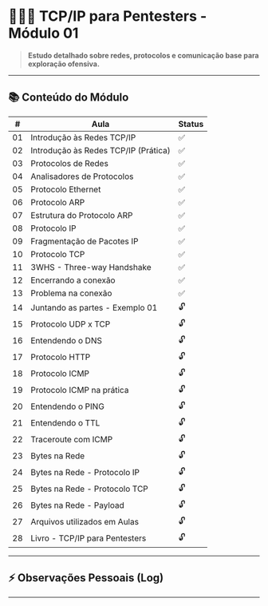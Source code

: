 # 👨🏻‍💻 TCP/IP para Pentesters - Módulo 01

> **Estudo detalhado sobre redes, protocolos e comunicação base para exploração ofensiva.**

---

## 📚 Conteúdo do Módulo

| # | Aula | Status |
|---|---|---|
| 01 | Introdução às Redes TCP/IP | ✅ |
| 02 | Introdução às Redes TCP/IP (Prática) | ✅ |
| 03 | Protocolos de Redes | ✅ |
| 04 | Analisadores de Protocolos | ✅ |
| 05 | Protocolo Ethernet | ✅ |
| 06 | Protocolo ARP | ✅ |
| 07 | Estrutura do Protocolo ARP | ✅ |
| 08 | Protocolo IP | ✅ |
| 09 | Fragmentação de Pacotes IP | ✅ |
| 10 | Protocolo TCP | ✅ |
| 11 | 3WHS - Three-way Handshake | ✅ |
| 12 | Encerrando a conexão | ✅ |
| 13 | Problema na conexão | ✅ |
| 14 | Juntando as partes - Exemplo 01 | 🔓 |
| 15 | Protocolo UDP x TCP | 🔓 |
| 16 | Entendendo o DNS | 🔓 |
| 17 | Protocolo HTTP | 🔓 |
| 18 | Protocolo ICMP | 🔓 |
| 19 | Protocolo ICMP na prática | 🔓 |
| 20 | Entendendo o PING | 🔓 |
| 21 | Entendendo o TTL | 🔓 |
| 22 | Traceroute com ICMP | 🔓 |
| 23 | Bytes na Rede | 🔓 |
| 24 | Bytes na Rede - Protocolo IP | 🔓 |
| 25 | Bytes na Rede - Protocolo TCP | 🔓 |
| 26 | Bytes na Rede - Payload | 🔓 |
| 27 | Arquivos utilizados em Aulas | 🔓 |
| 28 | Livro - TCP/IP para Pentesters | 🔓 |

---

## ⚡ Observações Pessoais (Log)

---
